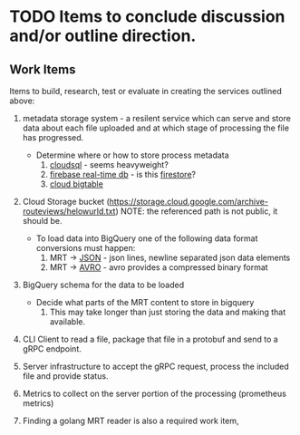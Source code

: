 # TODO Items to conclude discussion and/or outline direction.

## Work Items

Items to build, research, test or evaluate in creating the services outlined above:

1. metadata storage system - a resilent service which can serve and store data about
   each file uploaded and at which stage of processing the file has progressed.
   * Determine where or how to store process metadata
      1. [cloudsql](https://cloud.google.com/sql) - seems heavyweight?
      2. [firebase real-time db](https://firebase.google.com/docs/database) - is this [firestore](https://cloud.google.com/firestore)?
      3. [cloud bigtable](https://cloud.google.com/bigtable)


2. Cloud Storage bucket (https://storage.cloud.google.com/archive-routeviews/helowurld.txt)
   NOTE: the referenced path is not public, it should be.
   * To load data into BigQuery one of the following data format conversions must happen:
      1. MRT -> [JSON](https://jsonlines.org) - json lines, newline separated json data elements
      2. MRT -> [AVRO](https://avro.apache.org) - avro provides a compressed binary format

3. BigQuery schema for the data to be loaded
   * Decide what parts of the MRT content to store in bigquery
      1. This may take longer than just storing the data and making that available.

4. CLI Client to read a file, package that file in a protobuf and send to a gRPC endpoint.

5. Server infrastructure to accept the gRPC request, process the included file and provide status.

6. Metrics to collect on the server portion of the processing (prometheus metrics)

7. Finding a golang MRT reader is also a required work item,
